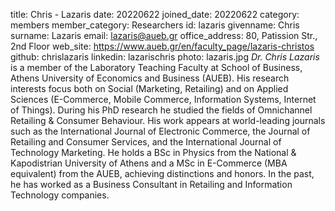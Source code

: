 title: Chris - Lazaris
date: 20220622
joined_date: 20220622
category: members
member_category: Researchers
id: lazaris
givenname: Chris
surname: Lazaris
email: lazaris@aueb.gr
office_address: 80, Patission Str., 2nd Floor
web_site: https://www.aueb.gr/en/faculty_page/lazaris-christos
github: chrislazaris
linkedin: lazarischris
photo: lazaris.jpg
_Dr. Chris Lazaris_ is a member of the Laboratory Teaching Faculty at School of Business, Athens University of Economics and Business (AUEB). His research interests focus both on Social (Marketing, Retailing) and on Applied Sciences (E-Commerce, Mobile Commerce, Information Systems, Internet of Things). During his PhD research he studied the fields of Omnichannel Retailing & Consumer Behaviour. His work appears at world-leading journals such as the International Journal of Electronic Commerce, the Journal of Retailing and Consumer Services, and the International Journal of Technology Marketing. He holds a BSc in Physics from the National & Kapodistrian University of Athens and a MSc in E-Commerce (MBA equivalent) from the AUEB, achieving distinctions and honors. In the past, he has worked as a Business Consultant in Retailing and Information Technology companies.
